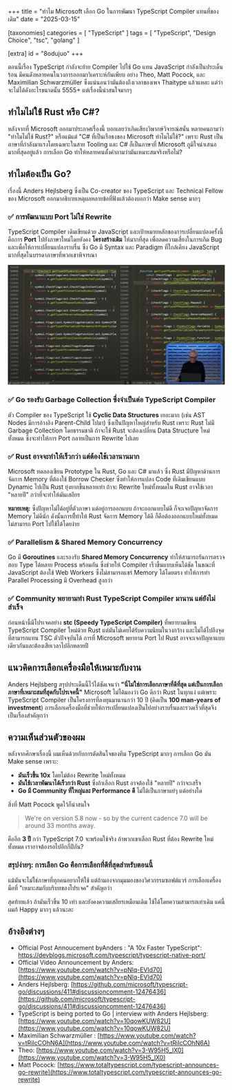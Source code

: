 +++
title = "ทำไม Microsoft เลือก Go ในการพัฒนา TypeScript Compiler แทนที่ของเดิม"
date = "2025-03-15"

[taxonomies]
categories = [ "TypeScript" ]
tags = [ "TypeScript", "Design Choice", "tsc", "golang" ]

[extra]
id = "8odujuo"
+++



ตอนนี้เรื่อง TypeScript กำลังจะย้าย Compiler ไปใช้ Go แทน JavaScript กำลังเป็นประเด็นร้อน มีคนดังหลายคนในวงการออกมาวิเคราะห์กันเพียบ อย่าง Theo, Matt Pocock, และ Maximilian Schwarzmüller ซึ่งแน่นอนว่ามันต้องถึงเวลาของเพจ Thaitype แล้วแหละ แต่ว่าจะไม่ได้ดังอะไรขนาดนั้น 5555+ แต่เรื่องนี้น่าสนใจมากๆ 

## ทำไมไม่ใช้ Rust หรือ C#?

หลังจากที่ Microsoft ออกมาประกาศเรื่องนี้ บอกเลยว่าเกิดเสียงวิพากษ์วิจารณ์สนั่น หลายคนถามว่า "ทำไมไม่ใช้ Rust?" หรือแม้แต่ "C# ที่เป็นเรือธงของ Microsoft ทำไมไม่ใช้?" เพราะ Rust เป็นภาษาที่กำลังมาแรงโดยเฉพาะในสาย Tooling และ C# ก็เป็นภาษาที่ Microsoft ภูมิใจนำเสนอมากที่สุดอยู่แล้ว การเลือก Go ทำให้หลายคนตั้งคำถามว่ามันเหมาะสมจริงหรือไม่?

## ทำไมต้องเป็น Go?

เรื่องนี้ Anders Hejlsberg ซึ่งเป็น Co-creator ของ TypeScript และ Technical Fellow ของ Microsoft ออกมาอธิบายเหตุผลหลายข้อที่ฟังแล้วต้องบอกว่า Make sense มากๆ

### ✅ **การพัฒนาแบบ Port ไม่ใช่ Rewrite**

TypeScript Compiler เดิมเขียนด้วย JavaScript และเป้าหมายหลักของการเปลี่ยนแปลงครั้งนี้คือการ **Port** ไปยังภาษาใหม่โดยยังคง **โครงสร้างเดิม** ให้มากที่สุด เพื่อลดความเสี่ยงในการเกิด Bug และเพื่อให้การเปลี่ยนแปลงราบรื่น ซึ่ง Go มี Syntax และ Paradigm ที่ใกล้เคียง JavaScript มากที่สุดในบรรดาภาษาที่พวกเขาพิจารณา

![](typescript-go-compare-with-the-old.jpg)

### ✅ **Go รองรับ Garbage Collection ซึ่งจำเป็นต่อ TypeScript Compiler**

ตัว Compiler ของ TypeScript ใช้ **Cyclic Data Structures** เยอะมาก (เช่น AST Nodes มีการอ้างอิง Parent-Child ไปมา) ซึ่งเป็นปัญหาใหญ่สำหรับ Rust เพราะ Rust ไม่มี Garbage Collection โดยธรรมชาติ ถ้าจะใช้ Rust จะต้องเปลี่ยน Data Structure ใหม่ทั้งหมด ซึ่งจะทำให้การ Port กลายเป็นการ Rewrite ไปเลย

### ✅ **Rust อาจจะทำให้เร็วกว่า แต่ต้องใช้เวลานานมาก**

Microsoft ทดลองเขียน Prototype ใน Rust, Go และ C# มาแล้ว ซึ่ง Rust มีปัญหาด้านการจัดการ Memory ที่ต้องใช้ Borrow Checker ซึ่งทำให้การแปลง Code ที่เดิมเขียนแบบ Dynamic ไปเป็น Rust ยุ่งยากขึ้นหลายเท่า ถ้าจะ Rewrite ใหม่ทั้งหมดใน Rust อาจใช้เวลา "หลายปี" กว่าที่จะทำให้มันเสถียร

**หมายเหตุ:**  ซึ่งปัญหาไม่ได้อยู่ที่ตัวภาษา แต่อยู่การออกแบบ ถ้าจะออกแบบไม่ดี ก็จะเจอปัญหาจัดการ Memory ไม่ดีนัก ดังนั้นการทีี่ทำให้ Rust จัดการ Memory ได้ดี ก็คือต้องออกแบบใหม่ทั้งหมด ไม่สามารถ Port ไปใช้ได้โดยง่าย

### ✅ **Parallelism & Shared Memory Concurrency**

Go มี **Goroutines** และรองรับ **Shared Memory Concurrency** ทำให้สามารถรันการตรวจสอบ Type ได้หลาย Process พร้อมกัน ซึ่งช่วยให้ Compiler เร็วขึ้นแบบเห็นได้ชัด ในขณะที่ JavaScript ต้องใช้ Web Workers ซึ่งไม่สามารถแชร์ Memory ได้โดยตรง ทำให้การทำ Parallel Processing มี Overhead สูงกว่า

### ✅ **Community พยายามทำ Rust TypeScript Compiler มานาน แต่ยังไม่สำเร็จ**

ก่อนหน้านี้มีโปรเจคอย่าง **stc (Speedy TypeScript Compiler)** ที่พยายามเขียน TypeScript Compiler ใหม่ด้วย Rust แต่มันไม่เคยได้รับความนิยมในวงกว้าง และไม่ได้ไปถึงจุดที่สามารถแทน TSC ตัวปัจจุบันได้ การที่ Microsoft พยายาม Port ไป Rust อาจจะเจอปัญหาแบบเดียวกันและต้องเสียเวลาไปอีกหลายปี

## แนวคิดการเลือกเครื่องมือให้เหมาะกับงาน

Anders Hejlsberg สรุปประเด็นนี้ไว้ได้ชัดเจนว่า **"นี่ไม่ใช่การเลือกภาษาที่ดีที่สุด แต่เป็นการเลือกภาษาที่เหมาะสมที่สุดกับโปรเจคนี้"** Microsoft ไม่ได้มองว่า Go ดีกว่า Rust ในทุกแง่ แต่เพราะ TypeScript Compiler เป็นโครงการที่ลงทุนมานานกว่า 10 ปี (คิดเป็น **100 man-years of investment**) การเลือกเครื่องมือที่ช่วยให้การเปลี่ยนแปลงเป็นไปอย่างราบรื่นและรวดเร็วที่สุดจึงเป็นเรื่องสำคัญกว่า

## ความเห็นส่วนตัวของผม

หลังจากศึกษาเรื่องนี้ ผมเห็นด้วยกับการตัดสินใจของทีม TypeScript มากๆ การเลือก Go มัน Make sense เพราะ:

- **มันเร็วขึ้น 10x** โดยไม่ต้อง Rewrite ใหม่ทั้งหมด
- **มันใช้เวลาพัฒนาได้เร็วกว่า Rust** ซึ่งถ้าเลือก Rust อาจต้องใช้ "หลายปี" กว่าจะเสร็จ
- **Go มี Community ที่ใหญ่และ Performance ดี** ไม่ได้เป็นภาษาแย่ๆ แต่อย่างใด

สิ่งที่ Matt Pocock พูดไว้ก็น่าสนใจ

> We're on version 5.8 now - so by the current cadence 7.0 will be around 33 months away.

คืออีก **3 ปี** กว่า TypeScript 7.0 จะพร้อมใช้จริง ถ้าพวกเขาเลือก Rust ที่ต้อง Rewrite ใหม่ทั้งหมด เราอาจต้องรอไปอีกกี่ปีกัน?

### **สรุปง่ายๆ: การเลือก Go คือการเลือกที่ดีที่สุดสำหรับตอนนี้**

แม้มันจะไม่ใช่ภาษาที่ทุกคนอยากให้ใช้ แต่ถ้ามองจากมุมมองของวิศวกรรมซอฟต์แวร์ การเลือกเครื่องมือที่ "เหมาะสมกับบริบทของโปรเจค" สำคัญกว่า

สุดท้ายแล้ว ถ้ามันเร็วขึ้น 10 เท่า และยังคงความเสถียรเหมือนเดิม ใช้ได้โดยความสามารถเท่าเดิม แค่นี้ผมก้ Happy มากๆ แล้วนะละ

## อ้างอิงต่างๆ 
- Official Post Annoucement byAnders : "A 10x Faster TypeScript": https://devblogs.microsoft.com/typescript/typescript-native-port/
- Official Video Announcement by Anders: [https://www.youtube.com/watch?v=pNlq-EVld70](https://www.youtube.com/watch?v=pNlq-EVld70)
- Anders Hejlsberg: [https://github.com/microsoft/typescript-go/discussions/411#discussioncomment-12476436](https://github.com/microsoft/typescript-go/discussions/411#discussioncomment-12476436)
-  TypeScript is being ported to Go | interview with Anders Hejlsberg: [https://www.youtube.com/watch?v=10qowKUW82U](https://www.youtube.com/watch?v=10qowKUW82U)
- Maximilian Schwarzmüller : [https://www.youtube.com/watch?v=tRiIcCOhN6A](https://www.youtube.com/watch?v=tRiIcCOhN6A)
- Theo: [https://www.youtube.com/watch?v=3-W95H5_lX0](https://www.youtube.com/watch?v=3-W95H5_lX0)
- Matt Pocock: [https://www.totaltypescript.com/typescript-announces-go-rewrite](https://www.totaltypescript.com/typescript-announces-go-rewrite)

